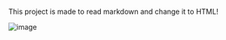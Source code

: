 This project is made to read markdown and change it to HTML!

![image](https://github.com/user-attachments/assets/ea9c4870-603b-4377-a0bb-1845cfcd6c07)
